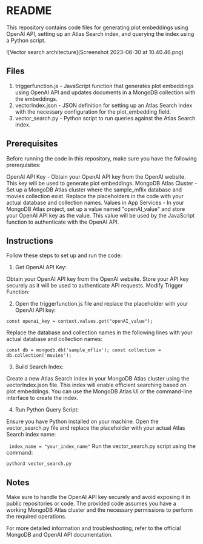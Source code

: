 # README

This repository contains code files for generating plot embeddings using OpenAI API, setting up an Atlas Search index, and querying the index using a Python script.

![Vector search architecture](Screenshot 2023-06-30 at 10.40.46.png)

## Files

1. triggerfunction.js - JavaScript function that generates plot embeddings using OpenAI API and updates documents in a MongoDB collection with the embeddings.
2. vectorIndex.json - JSON definition for setting up an Atlas Search index with the necessary configuration for the plot_embedding field.
3. vector_search.py - Python script to run queries against the Atlas Search index.

## Prerequisites
Before running the code in this repository, make sure you have the following prerequisites:

OpenAI API Key - Obtain your OpenAI API key from the OpenAI website. This key will be used to generate plot embeddings.
MongoDB Atlas Cluster - Set up a MongoDB Atlas cluster where the sample_mflix database and movies collection exist. Replace the placeholders in the code with your actual database and collection names.
Values in App Services - In your MongoDB Atlas project, set up a value named "openAI_value" and store your OpenAI API key as the value. This value will be used by the JavaScript function to authenticate with the OpenAI API.

## Instructions
Follow these steps to set up and run the code:

1. Get OpenAI API Key:

Obtain your OpenAI API key from the OpenAI website.
Store your API key securely as it will be used to authenticate API requests.
Modify Trigger Function:

2. Open the triggerfunction.js file and replace the placeholder with your OpenAI API key:

`const openai_key = context.values.get("openAI_value"); `

Replace the database and collection names in the following lines with your actual database and collection names:

`const db = mongodb.db('sample_mflix');
const collection = db.collection('movies');`

3. Build Search Index:

Create a new Atlas Search index in your MongoDB Atlas cluster using the vectorIndex.json file. This index will enable efficient searching based on plot embeddings. You can use the MongoDB Atlas UI or the command-line interface to create the index.

4. Run Python Query Script:

Ensure you have Python installed on your machine.
Open the vector_search.py file and replace the placeholder with your actual Atlas Search index name:

`
index_name = "your_index_name"`
Run the vector_search.py script using the command:

`python3 vector_search.py`

## Notes

Make sure to handle the OpenAI API key securely and avoid exposing it in public repositories or code.
The provided code assumes you have a working MongoDB Atlas cluster and the necessary permissions to perform the required operations.

For more detailed information and troubleshooting, refer to the official MongoDB and OpenAI API documentation.
